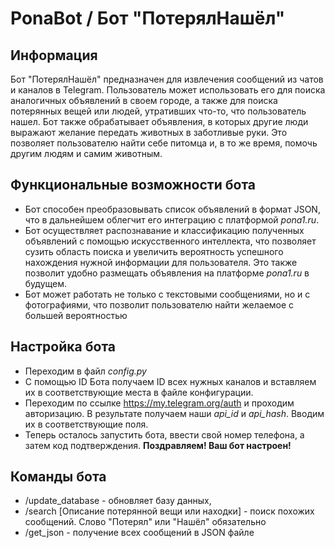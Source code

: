 # PonaBot / Бот "ПотерялНашёл"
## Информация

Бот "ПотерялНашёл" предназначен для извлечения сообщений из чатов и каналов в Telegram. Пользователь может использовать его для поиска аналогичных объявлений в своем городе, а также для поиска потерянных вещей или людей, утративших что-то, что пользователь нашел. Бот также обрабатывает объявления, в которых другие люди выражают желание передать животных в заботливые руки. Это позволяет пользователю найти себе питомца и, в то же время, помочь другим людям и самим животным.

## Функциональные возможности бота

- Бот способен преобразовывать список объявлений в формат JSON, что в дальнейшем облегчит его интеграцию с платформой _pona1.ru_.
- Бот осуществляет распознавание и классификацию полученных объявлений с помощью искусственного интеллекта, что позволяет сузить область поиска и увеличить вероятность успешного нахождения нужной информации для пользователя. Это также позволит удобно размещать объявления на платформе _pona1.ru_ в будущем.
- Бот может работать не только с текстовыми сообщениями, но и с фотографиями, что позволит пользователю найти желаемое с большей вероятностью

## Настройка бота

- Переходим в файл *config.py*
- С помощью ID Бота получаем ID всех нужных каналов и вставляем их в соответствующие места в файле конфигурации.
- Переходим по ссылке https://my.telegram.org/auth и проходим авторизацию. В результате получаем наши *api_id* и *api_hash*. Вводим их в соответствующие поля.
- Теперь осталось запустить бота, ввести свой номер телефона, а затем код подтверждения.
**Поздравляем! Ваш бот настроен!**

## Команды бота

- /update_database - обновляет базу данных,
- /search [Описание потерянной вещи или находки] - поиск похожих сообщений. Слово "Потерял" или "Нашёл" обязательно
- /get_json - получение всех сообщений в JSON файле
